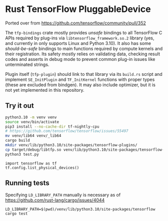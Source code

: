# Rust TensorFlow PluggableDevice

Ported over from https://github.com/tensorflow/community/pull/352

The `tfp-bindings` crate mostly provides *unsafe* bindings to all TensorFlow C APIs required by plug-ins via `libtensorflow_framework.so.2` library (yes, and currently in only supports Linux and Python 3.10). It also has some *should-be-safe* bindings to main functions required by compute kernels and their registration. Its safety mostly relies on validating data, checking result codes and asserts in debug mode to prevent common plug-in issues like unterminated strings.

Plugin itself (`tfp-plugin`) should link to that library via its `build.rs` script and implement `SE_InitPlugin` and `TF_InitKernel` functions with proper types (these are excluded from bindgen). It may also include optimizer, but it is not yet implemented in this repository.

## Try it out

```bash
python3.10 -m venv venv
source venv/bin/activate
pip3 install --no-cache-dir tf-nightly-cpu
# https://github.com/tensorflow/tensorflow/issues/55497
mv venv/lib64 venv/_lib64
cargo build
mkdir venv/lib/python3.10/site-packages/tensorflow-plugins/
cp target/debug/libtfp.so venv/lib/python3.10/site-packages/tensorflow-plugins/
python3 test.py
```

```python3
import tensorflow as tf
tf.config.list_physical_devices()
```

## Running tests

Specifying `LD_LIBRARY_PATH` manually is necessary as of https://github.com/rust-lang/cargo/issues/4044

```
LD_LIBRARY_PATH=$(pwd)/venv/lib/python3.10/site-packages/tensorflow cargo test
````
